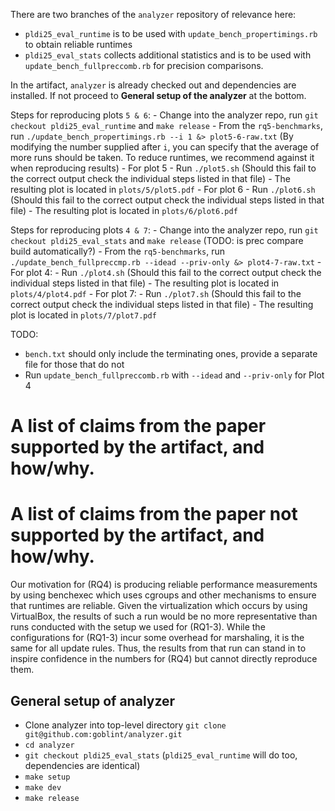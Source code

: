 There are two branches of the `analyzer` repository of relevance here:

- `pldi25_eval_runtime` is to be used with `update_bench_propertimings.rb` to obtain reliable runtimes
- `pldi25_eval_stats` collects additional statistics and is to be used with `update_bench_fullpreccomb.rb` for precision comparisons.


In the artifact, `analyzer` is already checked out and dependencies are installed. If not proceed to **General setup of the analyzer** at the bottom.


Steps for reproducing plots `5 & 6`:
    - Change into the analyzer repo, run `git checkout pldi25_eval_runtime` and `make release`
    - From the `rq5-benchmarks`, run `./update_bench_propertimings.rb --i 1 &> plot5-6-raw.txt`
            (By modifying the number supplied after `i`, you can specify that the average of more runs should be taken. To reduce runtimes, we recommend against it when reproducing results)
    - For plot 5
        - Run `./plot5.sh` (Should this fail to the correct output check the individual steps listed in that file)
        - The resulting plot is located in `plots/5/plot5.pdf`
    - For plot 6
        - Run `./plot6.sh` (Should this fail to the correct output check the individual steps listed in that file)
        - The resulting plot is located in `plots/6/plot6.pdf`



Steps for reproducing plots `4 & 7`:
    - Change into the analyzer repo, run `git checkout pldi25_eval_stats` and `make release`   (TODO: is prec compare build automatically?)
    - From the `rq5-benchmarks`, run `./update_bench_fullpreccmp.rb --idead --priv-only &> plot4-7-raw.txt`
    - For plot 4:
        - Run `./plot4.sh` (Should this fail to the correct output check the individual steps listed in that file)
        - The resulting plot is located in `plots/4/plot4.pdf`
    - For plot 7:
        - Run `./plot7.sh` (Should this fail to the correct output check the individual steps listed in that file)
        - The resulting plot is located in `plots/7/plot7.pdf`





TODO:
- `bench.txt` should only include the terminating ones, provide a separate file for those that do not
- Run `update_bench_fullpreccomb.rb` with `--idead` and `--priv-only` for Plot 4



# A list of claims from the paper supported by the artifact, and how/why.



# A list of claims from the paper not supported by the artifact, and how/why.

Our motivation for (RQ4) is producing reliable performance measurements by using benchexec which uses cgroups and other mechanisms to ensure that runtimes are reliable.
Given the virtualization which occurs by using VirtualBox, the results of such a run would be no more representative than runs conducted with the setup we used for (RQ1-3).
While the configurations for (RQ1-3) incur some overhead for marshaling, it is the same for all update rules.
Thus, the results from that run can stand in to inspire confidence in the numbers for (RQ4) but cannot directly reproduce them.


## General setup of analyzer

- Clone analyzer into top-level directory `git clone git@github.com:goblint/analyzer.git`
- `cd analyzer`
- `git checkout pldi25_eval_stats` (`pldi25_eval_runtime` will do too, dependencies are identical)
- `make setup`
- `make dev`
- `make release`
